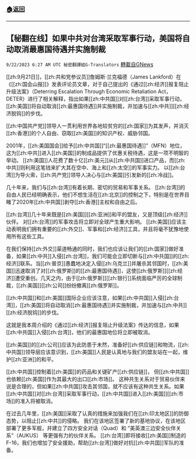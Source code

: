 ###  [:house:返回](README.md)
---


## 【秘翻在线】如果中共对台湾采取军事行动，美国将自动取消最惠国待遇并实施制裁
`9/22/2023 6:27 AM UTC 秘密翻譯組G-Translators` [轉載自GNews](https://gnews.org/articles/1725215)

[[zh:9月21日]]，[[zh:共和党参议员]]詹姆斯·兰克福德（James Lankford）在《[[zh:国会山报]]》发表评论员文章，对于自己提出的《通过[[zh:经济]]报复阻止升级法案》（Deterring Escalation Through Economic Retaliation Act，DETER）进行了相关解释，指出如果[[zh:中共国]]对[[zh:台湾]]采取军事行动，[[zh:美国]]将自动取消[[zh:最惠国待遇]]并实施制裁，并加速与[[zh:中共]][[zh:经济脱钩]]的步伐。

[[zh:中国共产党]]领导人一贯利用世界各地较贫穷的[[zh:国家]]为其发声，并消灭[[zh:香港]]的个人自由、窃取[[zh:美国]]的知识产权、威胁邻国。

2001年，[[zh:美国国会]]给予[[zh:中共国]]“[[zh:最惠国待遇]]”（MFN）地位，这为[[zh:中共]]进入[[zh:美国]]的制成品提供了优惠关税待遇，这是一项不明智的举动。 [[zh:美国]]人花费了数十亿[[zh:美元]]从[[zh:中共国]]进口产品，而[[zh:中共]]则利用这笔钱来扩大其在空中、海上和[[zh:太空]]的军事实力。 以[[zh:台湾]]为导火索，[[zh:共产党]]领导人决心与[[zh:美国]]引发新的[[zh:冷战]]。

几十年来，我们与[[zh:台湾]]有着长期、密切的贸易和军事关系。 [[zh:台湾]]的自由人民已经明确表示，他们不想生活在[[zh:北京]]的控制之下，特别是在世界目睹了2020年[[zh:中共国]]剥夺[[zh:香港]]主权和自由之后。

[[zh:台湾]]几十年来既是[[zh:美国]][[zh:亚洲]]和平的盟友，又是顶级[[zh:经济]]伙伴。 对[[zh:台湾]]的军事攻击将立即对全球产生重大影响。 [[zh:美国]]应该主动表明我们拥有重要的[[zh:外交]]、军事和[[zh:经济]]工具，并且将毫不犹豫地使用所有这些工具。

在我们保持[[zh:外交]]渠道畅通的同时，我们也应该让我们的[[zh:国家]]做好准备，如果[[zh:中共]]入侵[[zh:台湾]]，我们可能会立即切断与[[zh:中共国]]的[[zh:经济]]联系。当[[zh:普京]]愚蠢地决定入侵[[zh:乌克兰]]并屠杀其邻国时，[[zh:美国]]迅速取消了对[[zh:俄罗斯]]的[[zh:最惠国待遇]]，这使[[zh:俄罗斯]][[zh:经济]]遭受重创。几天之内，由于[[zh:俄罗斯]][[zh:银行]]系统面临严厉的全球制裁，[[zh:美国]][[zh:公司]]纷纷撤离[[zh:俄罗斯]]。

[[zh:中共国]]和[[zh:美国]]国际企业应该注意，如果[[zh:中共国]]入侵[[zh:台湾]]，[[zh:美国]]将自动取消[[zh:最惠国待遇]]并实施制裁，并加速与[[zh:中共]][[zh:经济脱钩]]的步伐。

这就是我本周介绍的《通过[[zh:经济]]报复阻止升级法案》传达的信息，如果[[zh:中共国]]入侵[[zh:台湾]]，他们的最惠国地位将立即被取消。

[[zh:美国]]的[[zh:公司]]应该为此防患于未然，准备好[[zh:供应链]]和物流，[[zh:中共国]]领导层应该意识到，[[zh:美国]]人民是认真地与我们的盟友站在一起，维护[[zh:亚洲]]的和平。

[[zh:中共国]]控制着[[zh:美国]]的药品和关键矿产[[zh:供应链]]， 但[[zh:中共国]]也依赖[[zh:美国]]作为其最大的出口[[zh:市场]]。 这种共生关系对于贸易伙伴来说是合理的，但如果[[zh:中共国]]攻击其邻国，就不应该有这种共生关系。如果[[zh:中共国]]对[[zh:台湾]]采取军事行动，[[zh:中共国]]进入[[zh:美国]][[zh:市场]]的准入将被取消。

在过去几年里，[[zh:美国]]采取了认真的措施来加强我们在[[zh:印太地区]]的防御态势，以阻止[[zh:中共]]的侵略。 我们在该地区签署了新的基地协议，在该地区部署了更多军舰，并建立了四方安全对话（Quad）和 “美英澳三边安全伙伴关系”（AUKUS） 等更强有力的伙伴关系。 [[zh:台湾]]即将接收[[zh:美国]]制造的F-16，我们也增加了安全援助，帮助[[zh:台湾]]做好对抗[[zh:中共国]]军队的准备。
